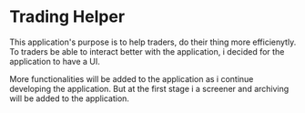 # Trading Helper
This application's purpose is to help traders, do their thing more efficienytly. To traders be able to interact better with the application, i decided for the application to have a UI.

More functionalities will be added to the application as i continue developing the application. But at the first stage i a screener and archiving will be added to the application.